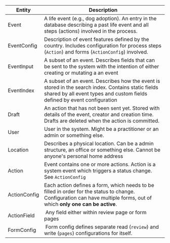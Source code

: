 | Entity       | Description                                                                                                                                                                    |
| ------------ | ------------------------------------------------------------------------------------------------------------------------------------------------------------------------------ |
| Event        | A life event (e.g., dog adoption). An entry in the database describing a past life event and all steps (actions) involved in the process.                                      |
| EventConfig  | Description of event features defined by the country. Includes configuration for process steps (`Action`) and forms (`ActionConfig`) involved.                                 |
| EventInput   | A subset of an event. Describes fields that can be sent to the system with the intention of either creating or mutating a an event                                             |
| EventIndex   | A subset of an event. Describes how the event is stored in the search index. Contains static fields shared by all event types and custom fields defined by event configuration |
| Draft        | An action that has not been sent yet. Stored with details of the event, creator and creation time. Drafts are deleted when the action is committed.                            |
| User         | User in the system. Might be a practitioner or an admin or something else.                                                                                                     |
| Location     | Describes a physical location. Can be a admin structure, an office or something else. Cannot be anyone's personal home address                                                 |
| Action       | Event contains one or more actions. Action is a system event which triggers a status change. See `ActionConfig`                                                                |
| ActionConfig | Each action defines a form, which needs to be filled in order for the status to change. Configuration can have multiple forms, out of which **only one can be active**.        |
| ActionField  |  Any field either within review page or form pages                                                                                                                             |
| FormConfig   |  Form config defines separate read (`review`) and write (`pages`) configurations for itself.                                                                                   |
